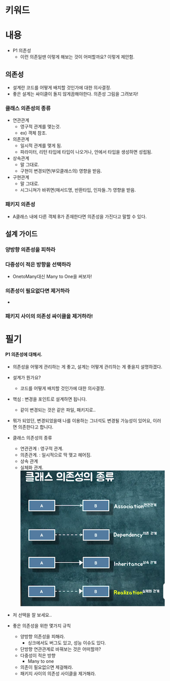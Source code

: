 # 키워드

# 내용

- P1 의존성
  - 이런 의존일땐 이렇게 해보는 것이 어떠할까요? 이렇게 제안함.

## 의존성

- 설계란 코드를 어떻게 배치할 것인가에 대한 의사결정.
- 좋은 설계는 싸이클이 돌지 않게끔해야한다. 의존성 그림을 그려보자!

### 클래스 의존성의 종류

- 연관관계
  - 영구적 관계를 맺는것.
  - ex) 객체 참조.
- 의존관계
  - 일시적 관계를 맺게 됨.
  - 파라미터, 리턴 타입에 타입이 나오거나, 안에서 타입을 생성하면 성립됨.
- 상속관계
  - 말 그대로.
  - 구현이 변경되면(부모클래스의) 영향을 받음.
- 구현관계
  - 말 그대로.
  - 시그니쳐가 바뀌면(매서드명, 반환타입, 인자들..?) 영향을 받음.

### 패키지 의존성

- A클래스 내에 다른 객체 B가 존재한다면 의존성을 가진다고 말할 수 있다.

## 설계 가이드

### 양방향 의존성을 피하라

### 다중성이 적은 방향을 선택하라

- OnetoMany대신 Many to One을 써보자!

### 의존성이 필요없다면 제거하라

-

### 패키지 사이의 의존성 싸이클을 제거하라!

# 필기

#### P1 의존성에 대해서.

- 의존성을 어떻게 관리하는 게 좋고, 설계는 어떻게 관리하는 게 좋을지 설명하겠다.
- 설계가 뭔가요?
  - 코드를 어떻게 배치할 것인가에 대한 의사결정.
- 핵심 : 변경을 포인트로 설계하면 됩니다.

  - 같이 변경되는 것은 같은 파일, 패키지로..

- 뭐가 되었던, 변경되었을때 나를 이용하는 그녀석도 변경될 가능성이 있어요, 이러면 의존한다고 합니다.

- 클래스 의존성의 종류
  - 연관관계 : 영구적 관계.
  - 의존관계. : 일시적으로 딱 맺고 헤어짐.
  - 상속 관계
  - 실체화 관계.
    ![](2023-04-04-15-33-55.png)
- 저 선택을 잘 보세요..

- 좋은 의존성을 위한 몇가지 규칙

  - 양방향 의존성을 피해라.
    - 싱크에서도 버그도 있고, 성능 이슈도 있다.
  - 단방향 연관관계로 바꿔보는 것은 어떠할까?
  - 다중성이 적은 방향
    - Many to one
  - 의존이 필요없으면 제걸해라.
  - 패키지 사이의 의존성 사이클을 제거해라.
